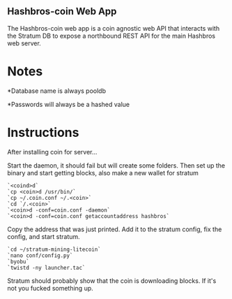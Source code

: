 ## Hashbros-coin Web App
The Hashbros-coin web app is a coin agnostic web API that interacts with the Stratum DB to expose a northbound REST API for the main Hashbros web server.
# Notes
*Database name is always pooldb

*Passwords will always be a hashed value

# Instructions

After installing coin for server...

Start the daemon, it should fail but will create some folders. Then set up the binary and start getting blocks, also make a new wallet for stratum
    
    `<coind>d`
    `cp <coin>d /usr/bin/`
    `cp ~/.coin.conf ~/.<coin>`
    `cd `/.<coin>`
    `<coin>d -conf=coin.conf -daemon`
    `<coin>d -conf=coin.conf getaccountaddress hashbros`

Copy the address that was just printed. Add it to the stratum config, fix the config, and start stratum.

    `cd ~/stratum-mining-litecoin`
    `nano conf/config.py`
    `byobu`
    `twistd -ny launcher.tac`
    
Stratum should probably show that the coin is downloading blocks. If it's not you fucked something up.
